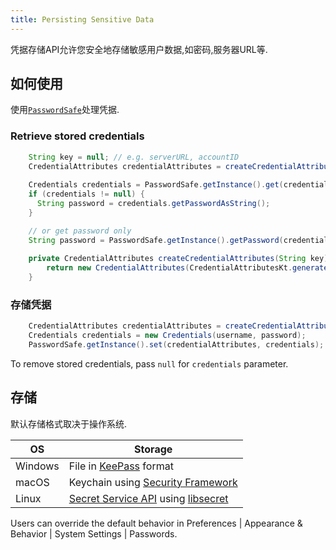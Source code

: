 ```yaml
---
title: Persisting Sensitive Data
---
```


凭据存储API允许您安全地存储敏感用户数据,如密码,服务器URL等.


## 如何使用

使用[`PasswordSafe`](upsource:///platform/platform-api/src/com/intellij/ide/passwordSafe/PasswordSafe.kt)处理凭据.


### Retrieve stored credentials
```java
    String key = null; // e.g. serverURL, accountID
    CredentialAttributes credentialAttributes = createCredentialAttributes(key);
    
    Credentials credentials = PasswordSafe.getInstance().get(credentialAttributes);
    if (credentials != null) {
      String password = credentials.getPasswordAsString();
    }

    // or get password only
    String password = PasswordSafe.getInstance().getPassword(credentialAttributes);    
    
    private CredentialAttributes createCredentialAttributes(String key) {
        return new CredentialAttributes(CredentialAttributesKt.generateServiceName("MySystem", key));        
    }    
```

### 存储凭据


```java
    CredentialAttributes credentialAttributes = createCredentialAttributes(serverId); // see previous sample
    Credentials credentials = new Credentials(username, password);
    PasswordSafe.getInstance().set(credentialAttributes, credentials);
```
To remove stored credentials, pass `null` for `credentials` parameter.

## 存储

默认存储格式取决于操作系统.


| OS      | Storage |
|---------|---------|
| Windows | File in [KeePass](https://keepass.info) format |
| macOS   | Keychain using [Security Framework](https://developer.apple.com/documentation/security/keychain_services) |
| Linux   | [Secret Service API](https://standards.freedesktop.org/secret-service) using [libsecret](https://wiki.gnome.org/Projects/Libsecret) |

Users can override the default behavior in Preferences \| Appearance & Behavior \| System Settings \| Passwords.


